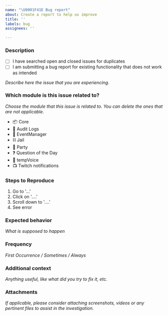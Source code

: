 ```yaml
---
name: "\U0001F41E Bug report"
about: Create a report to help us improve
title: ''
labels: bug
assignees: ''

---
```


### Description
- [ ] I have searched open and closed issues for duplicates
- [ ] I am submitting a bug report for existing functionality that does not work as intended

_Describe here the issue that you are experiencing._

### Which module is this issue related to?
_Choose the module that this issue is related to. You can delete the ones that are not applicable._
- 📦 Core
- 📜 Audit Logs
- 📅 EventManager
- ⛓️ Jail
- 🎉 Party
- ❓ Question of the Day
- 🎤 tempVoice
- 📺 Twitch notifications

### Steps to Reproduce
1. Go to '...'
2. Click on '....'
3. Scroll down to '....'
4. See error

### Expected behavior
_What is supposed to happen_

### Frequency
_First Occurrence / Sometimes / Always_

### Additional context
_Anything useful, like what did you try to fix it, etc._

### Attachments
_If applicable, please consider attaching screenshots, videos or any pertinent files to assist in the investigation._
